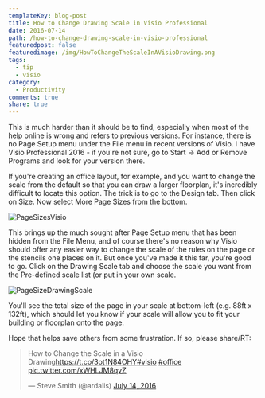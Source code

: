 ```yaml
---
templateKey: blog-post
title: How to Change Drawing Scale in Visio Professional
date: 2016-07-14
path: /how-to-change-drawing-scale-in-visio-professional
featuredpost: false
featuredimage: /img/HowToChangeTheScaleInAVisioDrawing.png
tags:
  - tip
  - visio
category:
  - Productivity
comments: true
share: true
---
```


This is much harder than it should be to find, especially when most of the help online is wrong and refers to previous versions. For instance, there is no Page Setup menu under the File menu in recent versions of Visio. I have Visio Professional 2016 - if you're not sure, go to Start -> Add or Remove Programs and look for your version there.

If you're creating an office layout, for example, and you want to change the scale from the default so that you can draw a larger floorplan, it's incredibly difficult to locate this option. The trick is to go to the Design tab. Then click on Size. Now select More Page Sizes from the bottom.

![PageSizesVisio](/img/PageSizesVisio.png)

This brings up the much sought after Page Setup menu that has been hidden from the File Menu, and of course there's no reason why Visio should offer any easier way to change the scale of the rules on the page or the stencils one places on it. But once you've made it this far, you're good to go. Click on the Drawing Scale tab and choose the scale you want from the Pre-defined scale list (or put in your own scale.

![PageSizeDrawingScale](/img/PageSizeDrawingScale.png)

You'll see the total size of the page in your scale at bottom-left (e.g. 88ft x 132ft), which should let you know if your scale will allow you to fit your building or floorplan onto the page.

Hope that helps save others from some frustration. If so, please share/RT:

<blockquote class="twitter-tweet" data-lang="en"><p lang="en" dir="ltr">How to Change the Scale in a Visio Drawing<a href="https://t.co/3ot1N84OHY">https://t.co/3ot1N84OHY</a><a href="https://twitter.com/hashtag/visio?src=hash">#visio</a> <a href="https://twitter.com/hashtag/office?src=hash">#office</a> <a href="https://t.co/xWHLJM8qvZ">pic.twitter.com/xWHLJM8qvZ</a></p>— Steve Smith (@ardalis) <a href="https://twitter.com/ardalis/status/753681144231632896">July 14, 2016</a></blockquote>
<script src="//platform.twitter.com/widgets.js" charset="utf-8" async></script>
